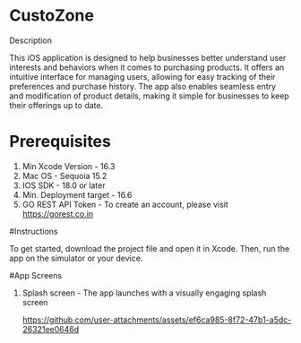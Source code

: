 # CustoZone

Description

This iOS application is designed to help businesses better understand user interests and behaviors when it comes to purchasing products. It offers an intuitive interface for managing users, allowing for easy tracking of their preferences and purchase history. The app also enables seamless entry and modification of product details, making it simple for businesses to keep their offerings up to date.

# Prerequisites

1. Min Xcode Version  - 16.3
2. Mac OS -  Sequoia 15.2
3. IOS SDK - 18.0 or later
4. Min. Deployment target - 16.6
5. GO REST API Token - To create an account, please visit https://gorest.co.in


#Instructions

To get started, download the project file and open it in Xcode. Then, run the app on the simulator or your device.


#App Screens

1. Splash screen - The app launches with a visually engaging splash screen
   
   https://github.com/user-attachments/assets/ef6ca985-8f72-47b1-a5dc-26321ee0646d
